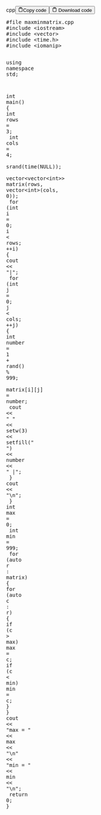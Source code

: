<div class="code-element"><div class="lang-line"><text>cpp</text><button class="copy-button" id="code9a936c757842b78ca6d7ebc2bcaa6d61b" onclick="copyCode(code9a936c757842b78ca6d7ebc2bcaa6d61, code9a936c757842b78ca6d7ebc2bcaa6d61b)"><svg stroke="currentColor" fill="none" stroke-width="2" viewBox="0 0 24 24" stroke-linecap="round" stroke-linejoin="round" class="h-4 w-4" height="1em" width="1em" xmlns="http://www.w3.org/2000/svg"><path d="M16 4h2a2 2 0 0 1 2 2v14a2 2 0 0 1-2 2H6a2 2 0 0 1-2-2V6a2 2 0 0 1 2-2h2"></path><rect x="8" y="2" width="8" height="4" rx="1" ry="1"></rect></svg><text>Copy code</text></button><button class="copy-button-2" id="code9a936c757842b78ca6d7ebc2bcaa6d61_2b" onclick="DownloadCode(code9a936c757842b78ca6d7ebc2bcaa6d61, code9a936c757842b78ca6d7ebc2bcaa6d61_2b, 'maxminmatrix.cpp')">
    <svg stroke="currentColor" fill="none" stroke-width="2" viewBox="0 0 24 24" stroke-linecap="round" stroke-linejoin="round" class="h-4 w-4" height="1em" width="1em" xmlns="http://www.w3.org/2000/svg">
      <path d="M16 4h2a2 2 0 0 1 2 2v14a2 2 0 0 1-2 2H6a2 2 0 0 1-2-2V6a2 2 0 0 1 2-2h2"></path>
      <rect x="8" y="2" width="8" height="4" rx="1" ry="1"></rect>
    </svg>
    <text>Download code</text>
  </button></div><div class="code" id="code9a936c757842b78ca6d7ebc2bcaa6d61"><div class="highlight"><pre><span></span><span class="cp">#file maxminmatrix.cpp</span>
<span class="cp">#include</span><span class="w"> </span><span class="cpf">&lt;iostream&gt;</span>
<span class="cp">#include</span><span class="w"> </span><span class="cpf">&lt;vector&gt;</span>
<span class="cp">#include</span><span class="w"> </span><span class="cpf">&lt;time.h&gt;</span>
<span class="cp">#include</span><span class="w"> </span><span class="cpf">&lt;iomanip&gt;</span>

<span class="k">using</span><span class="w"> </span><span class="k">namespace</span><span class="w"> </span><span class="nn">std</span><span class="p">;</span>

<span class="kt">int</span><span class="w"> </span><span class="nf">main</span><span class="p">()</span>
<span class="p">{</span>
<span class="w">    </span><span class="kt">int</span><span class="w"> </span><span class="n">rows</span><span class="w"> </span><span class="o">=</span><span class="w"> </span><span class="mi">3</span><span class="p">;</span>
<span class="w">    </span><span class="kt">int</span><span class="w"> </span><span class="n">cols</span><span class="w"> </span><span class="o">=</span><span class="w"> </span><span class="mi">4</span><span class="p">;</span>
<span class="w">    </span><span class="n">srand</span><span class="p">(</span><span class="n">time</span><span class="p">(</span><span class="nb">NULL</span><span class="p">));</span>
<span class="w">    </span><span class="n">vector</span><span class="o">&lt;</span><span class="n">vector</span><span class="o">&lt;</span><span class="kt">int</span><span class="o">&gt;&gt;</span><span class="w"> </span><span class="n">matrix</span><span class="p">(</span><span class="n">rows</span><span class="p">,</span><span class="w"> </span><span class="n">vector</span><span class="o">&lt;</span><span class="kt">int</span><span class="o">&gt;</span><span class="p">(</span><span class="n">cols</span><span class="p">,</span><span class="w"> </span><span class="mi">0</span><span class="p">));</span>
<span class="w">    </span><span class="k">for</span><span class="w"> </span><span class="p">(</span><span class="kt">int</span><span class="w"> </span><span class="n">i</span><span class="w"> </span><span class="o">=</span><span class="w"> </span><span class="mi">0</span><span class="p">;</span><span class="w"> </span><span class="n">i</span><span class="w"> </span><span class="o">&lt;</span><span class="w"> </span><span class="n">rows</span><span class="p">;</span><span class="w"> </span><span class="o">++</span><span class="n">i</span><span class="p">)</span><span class="w"> </span><span class="p">{</span>
<span class="w">        </span><span class="n">cout</span><span class="w"> </span><span class="o">&lt;&lt;</span><span class="w"> </span><span class="s">&quot;|&quot;</span><span class="p">;</span>
<span class="w">        </span><span class="k">for</span><span class="w"> </span><span class="p">(</span><span class="kt">int</span><span class="w"> </span><span class="n">j</span><span class="w"> </span><span class="o">=</span><span class="w"> </span><span class="mi">0</span><span class="p">;</span><span class="w"> </span><span class="n">j</span><span class="w"> </span><span class="o">&lt;</span><span class="w"> </span><span class="n">cols</span><span class="p">;</span><span class="w"> </span><span class="o">++</span><span class="n">j</span><span class="p">)</span><span class="w"> </span><span class="p">{</span>
<span class="w">            </span><span class="kt">int</span><span class="w"> </span><span class="n">number</span><span class="w"> </span><span class="o">=</span><span class="w"> </span><span class="mi">1</span><span class="w"> </span><span class="o">+</span><span class="w"> </span><span class="n">rand</span><span class="p">()</span><span class="w"> </span><span class="o">%</span><span class="w"> </span><span class="mi">999</span><span class="p">;</span>
<span class="w">            </span><span class="n">matrix</span><span class="p">[</span><span class="n">i</span><span class="p">][</span><span class="n">j</span><span class="p">]</span><span class="w"> </span><span class="o">=</span><span class="w"> </span><span class="n">number</span><span class="p">;</span>
<span class="w">            </span><span class="n">cout</span><span class="w"> </span><span class="o">&lt;&lt;</span><span class="w"> </span><span class="s">&quot; &quot;</span><span class="w"> </span><span class="o">&lt;&lt;</span><span class="w"> </span><span class="n">setw</span><span class="p">(</span><span class="mi">3</span><span class="p">)</span><span class="w"> </span><span class="o">&lt;&lt;</span><span class="w"> </span><span class="n">setfill</span><span class="p">(</span><span class="s">&quot; &quot;</span><span class="p">)</span><span class="w"> </span><span class="o">&lt;&lt;</span><span class="w"> </span><span class="n">number</span><span class="w"> </span><span class="o">&lt;&lt;</span><span class="w"> </span><span class="s">&quot; |&quot;</span><span class="p">;</span>
<span class="w">        </span><span class="p">}</span>
<span class="w">        </span><span class="n">cout</span><span class="w"> </span><span class="o">&lt;&lt;</span><span class="w"> </span><span class="s">&quot;</span><span class="se">\n</span><span class="s">&quot;</span><span class="p">;</span>
<span class="w">    </span><span class="p">}</span>
<span class="w">    </span><span class="kt">int</span><span class="w"> </span><span class="n">max</span><span class="w"> </span><span class="o">=</span><span class="w"> </span><span class="mi">0</span><span class="p">;</span>
<span class="w">    </span><span class="kt">int</span><span class="w"> </span><span class="n">min</span><span class="w"> </span><span class="o">=</span><span class="w"> </span><span class="mi">999</span><span class="p">;</span>
<span class="w">    </span><span class="k">for</span><span class="w"> </span><span class="p">(</span><span class="k">auto</span><span class="w"> </span><span class="n">r</span><span class="w"> </span><span class="o">:</span><span class="w"> </span><span class="n">matrix</span><span class="p">)</span><span class="w"> </span><span class="p">{</span>
<span class="w">        </span><span class="k">for</span><span class="w"> </span><span class="p">(</span><span class="k">auto</span><span class="w"> </span><span class="n">c</span><span class="w"> </span><span class="o">:</span><span class="w"> </span><span class="n">r</span><span class="p">)</span><span class="w"> </span><span class="p">{</span>
<span class="w">            </span><span class="k">if</span><span class="w"> </span><span class="p">(</span><span class="n">c</span><span class="w"> </span><span class="o">&gt;</span><span class="w"> </span><span class="n">max</span><span class="p">)</span><span class="w"> </span><span class="n">max</span><span class="w"> </span><span class="o">=</span><span class="w"> </span><span class="n">c</span><span class="p">;</span>
<span class="w">            </span><span class="k">if</span><span class="w"> </span><span class="p">(</span><span class="n">c</span><span class="w"> </span><span class="o">&lt;</span><span class="w"> </span><span class="n">min</span><span class="p">)</span><span class="w"> </span><span class="n">min</span><span class="w"> </span><span class="o">=</span><span class="w"> </span><span class="n">c</span><span class="p">;</span>
<span class="w">        </span><span class="p">}</span>
<span class="w">    </span><span class="p">}</span>
<span class="w">    </span><span class="n">cout</span><span class="w"> </span><span class="o">&lt;&lt;</span><span class="w"> </span><span class="s">&quot;max = &quot;</span><span class="w"> </span><span class="o">&lt;&lt;</span><span class="w"> </span><span class="n">max</span><span class="w"> </span><span class="o">&lt;&lt;</span><span class="w"> </span><span class="s">&quot;</span><span class="se">\n</span><span class="s">&quot;</span><span class="w"> </span><span class="o">&lt;&lt;</span><span class="w"> </span><span class="s">&quot;min = &quot;</span><span class="w"> </span><span class="o">&lt;&lt;</span><span class="w"> </span><span class="n">min</span><span class="w"> </span><span class="o">&lt;&lt;</span><span class="w"> </span><span class="s">&quot;</span><span class="se">\n</span><span class="s">&quot;</span><span class="p">;</span>
<span class="w">    </span><span class="k">return</span><span class="w"> </span><span class="mi">0</span><span class="p">;</span>
<span class="p">}</span>
</pre></div></div></div>